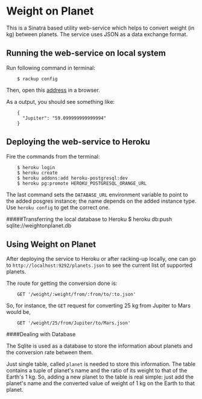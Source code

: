 Weight on Planet
================

This is a Sinatra based utility web-service which helps to convert weight (in kg) between
planets. The service uses JSON as a data exchange format.

Running the web-service on local system
-----------------------------------

Run following command in terminal:

        $ rackup config
		
Then, open this [address](http://localhost:9292/weight/25/from/Earth/to/Jupiter.json) in a browser.

As a output, you should see something like:

        {
          "Jupiter": "59.099999999999994"
        }

Deploying the web-service to Heroku
-----------------------------------

Fire the commands from the terminal:

        $ heroku login
        $ heroku create
        $ heroku addons:add heroku-postgresql:dev
		$ heroku pg:promote HEROKU_POSTGRESQL_ORANGE_URL
		
The last command sets the `DATABASE_URL` environment variable to point to 
the added posgres instance; the name depends on the added instance type.
Use `heroku config` to get the correct one.

#####Transferring the local database to Heroku
        $ heroku db:push sqlite://weightonplanet.db
		
Using Weight on Planet
----------------------

After deploying the service to Heroku or after racking-up locally,
one can go to `http://localhost:9292/planets.json` to see the current list of
supported planets.

The route for getting the conversion done is:

        GET '/weight/:weight/from/:from/to/:to.json'
        
So, for instance, the `GET` request for converting 25 kg from Jupiter to Mars would be,

        GET '/weight/25/from/Jupiter/to/Mars.json'
        
####Dealing with Database

The Sqlite is used as a database to store the information about planets and the conversion rate between them.

Just single table, called `planet` is needed to store this information. The table contains a tuple of planet's name and the ratio of its weight to that of the Earth's 1 kg. So, adding a new planet to the table is real simple: 
just add the planet's name and the converted value of weight of 1 kg on the Earth to that planet.
